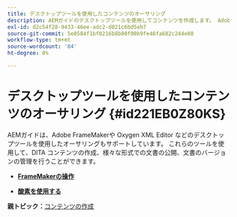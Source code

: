 ```yaml
---
title: デスクトップツールを使用したコンテンツのオーサリング
description: AEMガイドのデスクトップツールを使用してコンテンツを作成します。 Adobe FrameMakerと Oxigne XML Editor を使用して、DITA コンテンツを作成および公開する方法を説明します。
exl-id: d2c54f28-9433-46ee-adc2-d021c6bd5eb7
source-git-commit: 5e0584f1bf0216b8b00f00b9fe46fa682c244e08
workflow-type: tm+mt
source-wordcount: '84'
ht-degree: 0%

---
```


# デスクトップツールを使用したコンテンツのオーサリング {#id221EB0Z80KS}

AEMガイドは、Adobe FrameMakerや Oxygen XML Editor などのデスクトップツールを使用したオーサリングもサポートしています。 これらのツールを使用して、DITA コンテンツの作成、様々な形式での文書の公開、文書のバージョンの管理を行うことができます。

- **[FrameMakerの操作](author-desktop-framemaker.md)**

- **[酸素を使用する](author-desktop-oxygen.md)**


**親トピック：**[&#x200B;コンテンツの作成](authoring-content.md)
